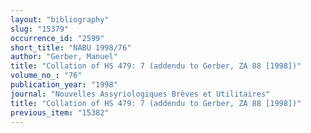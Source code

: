 ```yaml
---
layout: "bibliography"
slug: "15379"
occurrence_id: "2599"
short_title: "NABU 1998/76"
author: "Gerber, Manuel"
title: "Collation of HS 479: 7 (addendu to Gerber, ZA 88 [1998])"
volume_no_: "76"
publication_year: "1998"
journal: "Nouvelles Assyriologiques Brèves et Utilitaires"
title: "Collation of HS 479: 7 (addendu to Gerber, ZA 88 [1998])"
previous_item: "15382"
---
```

